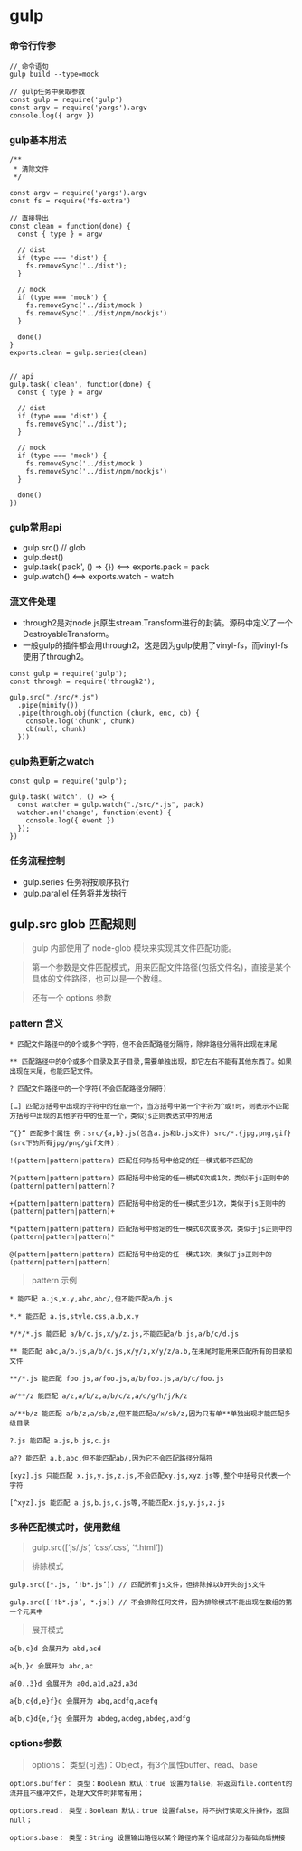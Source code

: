 # gulp

### 命令行传参

```
// 命令语句
gulp build --type=mock

// gulp任务中获取参数
const gulp = require('gulp')
const argv = require('yargs').argv
console.log({ argv })
```

### gulp基本用法

```
/**
 * 清除文件
 */

const argv = require('yargs').argv
const fs = require('fs-extra')

// 直接导出
const clean = function(done) {
  const { type } = argv

  // dist
  if (type === 'dist') {
    fs.removeSync('../dist');
  }

  // mock
  if (type === 'mock') {
    fs.removeSync('../dist/mock')
    fs.removeSync('../dist/npm/mockjs')
  }

  done()
}
exports.clean = gulp.series(clean)


// api
gulp.task('clean', function(done) {
  const { type } = argv

  // dist
  if (type === 'dist') {
    fs.removeSync('../dist');
  }

  // mock
  if (type === 'mock') {
    fs.removeSync('../dist/mock')
    fs.removeSync('../dist/npm/mockjs')
  }

  done()
})

```

### gulp常用api

- gulp.src() // glob
- gulp.dest()
- gulp.task('pack', () => {})   <==>   exports.pack = pack
- gulp.watch()   <==>   exports.watch = watch

### 流文件处理

- through2是对node.js原生stream.Transform进行的封装。源码中定义了一个DestroyableTransform。
- 一般gulp的插件都会用through2，这是因为gulp使用了vinyl-fs，而vinyl-fs使用了through2。

```
const gulp = require('gulp');
const through = require('through2');

gulp.src("./src/*.js")
  .pipe(minify())
  .pipe(through.obj(function (chunk, enc, cb) {
    console.log('chunk', chunk)
    cb(null, chunk)
  }))
```

### gulp热更新之watch

```
const gulp = require('gulp');

gulp.task('watch', () => {
  const watcher = gulp.watch("./src/*.js", pack)
  watcher.on('change', function(event) {
    console.log({ event })
  });
})
```

### 任务流程控制

- gulp.series 任务将按顺序执行
- gulp.parallel 任务将并发执行

## gulp.src glob 匹配规则

> gulp 内部使用了 node-glob 模块来实现其文件匹配功能。

> 第一个参数是文件匹配模式，用来匹配文件路径(包括文件名)，直接是某个具体的文件路径，也可以是一个数组。

> 还有一个 options 参数

### pattern 含义

```
* 匹配文件路径中的0个或多个字符，但不会匹配路径分隔符，除非路径分隔符出现在末尾

** 匹配路径中的0个或多个目录及其子目录,需要单独出现，即它左右不能有其他东西了。如果出现在末尾，也能匹配文件。

? 匹配文件路径中的一个字符(不会匹配路径分隔符)

[…] 匹配方括号中出现的字符中的任意一个，当方括号中第一个字符为^或!时，则表示不匹配方括号中出现的其他字符中的任意一个，类似js正则表达式中的用法

“{}” 匹配多个属性 例：src/{a,b}.js(包含a.js和b.js文件) src/*.{jpg,png,gif}(src下的所有jpg/png/gif文件)；

!(pattern|pattern|pattern) 匹配任何与括号中给定的任一模式都不匹配的

?(pattern|pattern|pattern) 匹配括号中给定的任一模式0次或1次，类似于js正则中的(pattern|pattern|pattern)?

+(pattern|pattern|pattern) 匹配括号中给定的任一模式至少1次，类似于js正则中的(pattern|pattern|pattern)+

*(pattern|pattern|pattern) 匹配括号中给定的任一模式0次或多次，类似于js正则中的(pattern|pattern|pattern)*

@(pattern|pattern|pattern) 匹配括号中给定的任一模式1次，类似于js正则中的(pattern|pattern|pattern)
```

> pattern 示例

```
* 能匹配 a.js,x.y,abc,abc/,但不能匹配a/b.js

*.* 能匹配 a.js,style.css,a.b,x.y

*/*/*.js 能匹配 a/b/c.js,x/y/z.js,不能匹配a/b.js,a/b/c/d.js

** 能匹配 abc,a/b.js,a/b/c.js,x/y/z,x/y/z/a.b,在未尾时能用来匹配所有的目录和文件

**/*.js 能匹配 foo.js,a/foo.js,a/b/foo.js,a/b/c/foo.js

a/**/z 能匹配 a/z,a/b/z,a/b/c/z,a/d/g/h/j/k/z

a/**b/z 能匹配 a/b/z,a/sb/z,但不能匹配a/x/sb/z,因为只有单**单独出现才能匹配多级目录

?.js 能匹配 a.js,b.js,c.js

a?? 能匹配 a.b,abc,但不能匹配ab/,因为它不会匹配路径分隔符

[xyz].js 只能匹配 x.js,y.js,z.js,不会匹配xy.js,xyz.js等,整个中括号只代表一个字符

[^xyz].js 能匹配 a.js,b.js,c.js等,不能匹配x.js,y.js,z.js
```

### 多种匹配模式时，使用数组

> gulp.src([‘js/*.js’, ‘css/*.css’, ‘*.html’])

> 排除模式

```
gulp.src([*.js, ‘!b*.js’]) // 匹配所有js文件，但排除掉以b开头的js文件

gulp.src([‘!b*.js’, *.js]) // 不会排除任何文件，因为排除模式不能出现在数组的第一个元素中
```

> 展开模式

```
a{b,c}d 会展开为 abd,acd

a{b,}c 会展开为 abc,ac

a{0..3}d 会展开为 a0d,a1d,a2d,a3d

a{b,c{d,e}f}g 会展开为 abg,acdfg,acefg

a{b,c}d{e,f}g 会展开为 abdeg,acdeg,abdeg,abdfg

```

### options参数

> options： 类型(可选)：Object，有3个属性buffer、read、base

```
options.buffer： 类型：Boolean 默认：true 设置为false，将返回file.content的流并且不缓冲文件，处理大文件时非常有用；

options.read： 类型：Boolean 默认：true 设置false，将不执行读取文件操作，返回null；

options.base： 类型：String 设置输出路径以某个路径的某个组成部分为基础向后拼接
```
